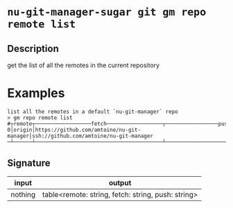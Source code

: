 # `nu-git-manager-sugar git gm repo remote list`
## Description
get the list of all the remotes in the current repository
# Examples
    list all the remotes in a default `nu-git-manager` repo
    > gm repo remote list
    #┬remote┬──────────────────fetch──────────────────┬─────────────────push──────────────────
    0│origin│https://github.com/amtoine/nu-git-manager│ssh://github.com/amtoine/nu-git-manager
    ─┴──────┴─────────────────────────────────────────┴───────────────────────────────────────


## Signature
| input   | output                                             |
| ------- | -------------------------------------------------- |
| nothing | table<remote: string, fetch: string, push: string> |

